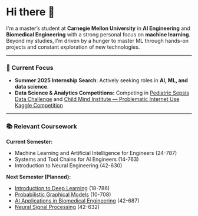 # Hi there 🌱

I'm a master’s student at **Carnegie Mellon University** in **AI Engineering** and **Biomedical Engineering** with a strong personal focus on **machine learning**. Beyond my studies, I'm driven by a hunger to master ML through hands-on projects and constant exploration of new technologies.

---

### 🌟 Current Focus
- **Summer 2025 Internship Search**: Actively seeking roles in **AI, ML, and data science**.
- **Data Science & Analytics Competitions:** Competing in [Pediatric Sepsis Data Challenge](https://sepsis.ubc.ca/research/current-research-projects/pediatric-sepsis-data-challenge) and [Child Mind Institute — Problematic Internet Use Kaggle Competition](https://www.kaggle.com/competitions/child-mind-institute-problematic-internet-use/overview)
---

### 📚 Relevant Coursework

**Current Semester:**
- Machine Learning and Artificial Intelligence for Engineers (24-787)
- Systems and Tool Chains for AI Engineers (14-763)
- Introduction to Neural Engineering (42-630)

**Next Semester (Planned):**
- [Introduction to Deep Learning](https://18-786.github.io/) (18-786)
- [Probabilistic Graphical Models](https://andrejristeski.github.io/10708F24/index.html#logistics) (10-708)
- [AI Applications in Biomedical Engineering](http://coursecatalog.web.cmu.edu/schools-colleges/collegeofengineering/departmentofbiomedicalengineering/courses/) (42-687)
- [Neural Signal Processing](https://github.com/CMU-HKN/CMU-ECE-CS-Guide/blob/master/electives/18698.md?utm_source=perplexity) (42-632)
